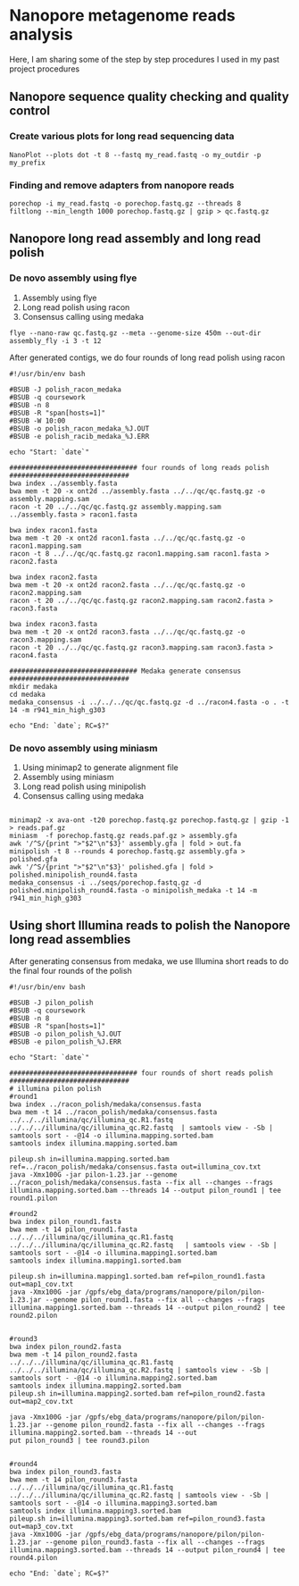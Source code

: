 
# Nanopore metagenome reads analysis
Here, I am sharing some of the step by step procedures I used in my past project procedures

## Nanopore sequence quality checking and quality control

### Create various plots for long read sequencing data
```
NanoPlot --plots dot -t 8 --fastq my_read.fastq -o my_outdir -p my_prefix
```
### Finding and remove adapters from nanopore reads
```
porechop -i my_read.fastq -o porechop.fastq.gz --threads 8
filtlong --min_length 1000 porechop.fastq.gz | gzip > qc.fastq.gz
```

## Nanopore long read assembly and long read polish 

### De novo assembly using flye
1. Assembly using flye
2. Long read polish using racon  
3. Consensus calling using medaka

```
flye --nano-raw qc.fastq.gz --meta --genome-size 450m --out-dir assembly_fly -i 3 -t 12
```

After generated contigs, we do four rounds of long read polish using racon 

```
#!/usr/bin/env bash

#BSUB -J polish_racon_medaka
#BSUB -q coursework
#BSUB -n 8
#BSUB -R "span[hosts=1]"
#BSUB -W 10:00
#BSUB -o polish_racon_medaka_%J.OUT
#BSUB -e polish_racib_medaka_%J.ERR

echo "Start: `date`"

################################ four rounds of long reads polish ##############################
bwa index ../assembly.fasta
bwa mem -t 20 -x ont2d ../assembly.fasta ../../qc/qc.fastq.gz -o assembly.mapping.sam
racon -t 20 ../../qc/qc.fastq.gz assembly.mapping.sam ../assembly.fasta > racon1.fasta

bwa index racon1.fasta
bwa mem -t 20 -x ont2d racon1.fasta ../../qc/qc.fastq.gz -o racon1.mapping.sam
racon -t 8 ../../qc/qc.fastq.gz racon1.mapping.sam racon1.fasta > racon2.fasta

bwa index racon2.fasta
bwa mem -t 20 -x ont2d racon2.fasta ../../qc/qc.fastq.gz -o racon2.mapping.sam
racon -t 20 ../../qc/qc.fastq.gz racon2.mapping.sam racon2.fasta > racon3.fasta

bwa index racon3.fasta
bwa mem -t 20 -x ont2d racon3.fasta ../../qc/qc.fastq.gz -o racon3.mapping.sam
racon -t 20 ../../qc/qc.fastq.gz racon3.mapping.sam racon3.fasta > racon4.fasta

################################ Medaka generate consensus ##############################
mkdir medaka
cd medaka
medaka_consensus -i ../../../qc/qc.fastq.gz -d ../racon4.fasta -o . -t 14 -m r941_min_high_g303

echo "End: `date`; RC=$?"
```

### De novo assembly using miniasm
1. Using minimap2 to generate alignment file
2. Assembly using miniasm
3. Long read polish using minipolish  
4. Consensus calling using medaka

```

minimap2 -x ava-ont -t20 porechop.fastq.gz porechop.fastq.gz | gzip -1 > reads.paf.gz
miniasm  -f porechop.fastq.gz reads.paf.gz > assembly.gfa
awk '/^S/{print ">"$2"\n"$3}' assembly.gfa | fold > out.fa
minipolish -t 8 --rounds 4 porechop.fastq.gz assembly.gfa > polished.gfa
awk '/^S/{print ">"$2"\n"$3}' polished.gfa | fold > polished.minipolish_round4.fasta
medaka_consensus -i ../seqs/porechop.fastq.gz -d polished.minipolish_round4.fasta -o minipolish_medaka -t 14 -m r941_min_high_g303

```

## Using short Illumina reads to polish the Nanopore long read assemblies

After generating consensus from medaka, we use Illumina short reads to do the final four rounds of the polish

```
#!/usr/bin/env bash

#BSUB -J pilon_polish
#BSUB -q coursework
#BSUB -n 8
#BSUB -R "span[hosts=1]"
#BSUB -o pilon_polish_%J.OUT
#BSUB -e pilon_polish_%J.ERR

echo "Start: `date`"

################################ four rounds of short reads polish ##############################
# illumina pilon polish
#round1
bwa index ../racon_polish/medaka/consensus.fasta
bwa mem -t 14 ../racon_polish/medaka/consensus.fasta ../../../illumina/qc/illumina_qc.R1.fastq ../../../illumina/qc/illumina_qc.R2.fastq  | samtools view - -Sb | samtools sort - -@14 -o illumina.mapping.sorted.bam
samtools index illumina.mapping.sorted.bam

pileup.sh in=illumina.mapping.sorted.bam ref=../racon_polish/medaka/consensus.fasta out=illumina_cov.txt
java -Xmx100G -jar pilon-1.23.jar --genome ../racon_polish/medaka/consensus.fasta --fix all --changes --frags illumina.mapping.sorted.bam --threads 14 --output pilon_round1 | tee round1.pilon

#round2
bwa index pilon_round1.fasta
bwa mem -t 14 pilon_round1.fasta ../../../illumina/qc/illumina_qc.R1.fastq ../../../illumina/qc/illumina_qc.R2.fastq   | samtools view - -Sb | samtools sort - -@14 -o illumina.mapping1.sorted.bam
samtools index illumina.mapping1.sorted.bam

pileup.sh in=illumina.mapping1.sorted.bam ref=pilon_round1.fasta out=map1_cov.txt
java -Xmx100G -jar /gpfs/ebg_data/programs/nanopore/pilon/pilon-1.23.jar --genome pilon_round1.fasta --fix all --changes --frags illumina.mapping1.sorted.bam --threads 14 --output pilon_round2 | tee round2.pilon


#round3
bwa index pilon_round2.fasta
bwa mem -t 14 pilon_round2.fasta ../../../illumina/qc/illumina_qc.R1.fastq ../../../illumina/qc/illumina_qc.R2.fastq | samtools view - -Sb | samtools sort - -@14 -o illumina.mapping2.sorted.bam
samtools index illumina.mapping2.sorted.bam
pileup.sh in=illumina.mapping2.sorted.bam ref=pilon_round2.fasta out=map2_cov.txt

java -Xmx100G -jar /gpfs/ebg_data/programs/nanopore/pilon/pilon-1.23.jar --genome pilon_round2.fasta --fix all --changes --frags illumina.mapping2.sorted.bam --threads 14 --out
put pilon_round3 | tee round3.pilon


#round4
bwa index pilon_round3.fasta
bwa mem -t 14 pilon_round3.fasta ../../../illumina/qc/illumina_qc.R1.fastq ../../../illumina/qc/illumina_qc.R2.fastq | samtools view - -Sb | samtools sort - -@14 -o illumina.mapping3.sorted.bam
samtools index illumina.mapping3.sorted.bam
pileup.sh in=illumina.mapping3.sorted.bam ref=pilon_round3.fasta out=map3_cov.txt
java -Xmx100G -jar /gpfs/ebg_data/programs/nanopore/pilon/pilon-1.23.jar --genome pilon_round3.fasta --fix all --changes --frags illumina.mapping3.sorted.bam --threads 14 --output pilon_round4 | tee round4.pilon

echo "End: `date`; RC=$?"
```


